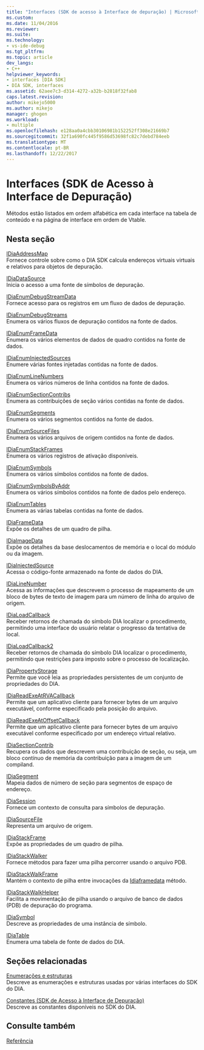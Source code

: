 ```yaml
---
title: "Interfaces (SDK de acesso à Interface de depuração) | Microsoft Docs"
ms.custom: 
ms.date: 11/04/2016
ms.reviewer: 
ms.suite: 
ms.technology:
- vs-ide-debug
ms.tgt_pltfrm: 
ms.topic: article
dev_langs:
- C++
helpviewer_keywords:
- interfaces [DIA SDK]
- DIA SDK, interfaces
ms.assetid: 62aee7c3-d314-4272-a32b-b2818f32fab8
caps.latest.revision: 
author: mikejo5000
ms.author: mikejo
manager: ghogen
ms.workload:
- multiple
ms.openlocfilehash: e128aa0a4cbb30106981b152252ff308e21669b7
ms.sourcegitcommit: 32f1a690fc445f9586d53698fc82c7debd784eeb
ms.translationtype: MT
ms.contentlocale: pt-BR
ms.lasthandoff: 12/22/2017
---
```

# <a name="interfaces-debug-interface-access-sdk"></a>Interfaces (SDK de Acesso à Interface de Depuração)
Métodos estão listados em ordem alfabética em cada interface na tabela de conteúdo e na página de interface em ordem de Vtable.  
  
## <a name="in-this-section"></a>Nesta seção  
 [IDiaAddressMap](../../debugger/debug-interface-access/idiaaddressmap.md)  
 Fornece controle sobre como o DIA SDK calcula endereços virtuais virtuais e relativos para objetos de depuração.  
  
 [IDiaDataSource](../../debugger/debug-interface-access/idiadatasource.md)  
 Inicia o acesso a uma fonte de símbolos de depuração.  
  
 [IDiaEnumDebugStreamData](../../debugger/debug-interface-access/idiaenumdebugstreamdata.md)  
 Fornece acesso para os registros em um fluxo de dados de depuração.  
  
 [IDiaEnumDebugStreams](../../debugger/debug-interface-access/idiaenumdebugstreams.md)  
 Enumera os vários fluxos de depuração contidos na fonte de dados.  
  
 [IDiaEnumFrameData](../../debugger/debug-interface-access/idiaenumframedata.md)  
 Enumera os vários elementos de dados de quadro contidos na fonte de dados.  
  
 [IDiaEnumInjectedSources](../../debugger/debug-interface-access/idiaenuminjectedsources.md)  
 Enumere várias fontes injetadas contidas na fonte de dados.  
  
 [IDiaEnumLineNumbers](../../debugger/debug-interface-access/idiaenumlinenumbers.md)  
 Enumera os vários números de linha contidos na fonte de dados.  
  
 [IDiaEnumSectionContribs](../../debugger/debug-interface-access/idiaenumsectioncontribs.md)  
 Enumera as contribuições de seção vários contidas na fonte de dados.  
  
 [IDiaEnumSegments](../../debugger/debug-interface-access/idiaenumsegments.md)  
 Enumera os vários segmentos contidos na fonte de dados.  
  
 [IDiaEnumSourceFiles](../../debugger/debug-interface-access/idiaenumsourcefiles.md)  
 Enumera os vários arquivos de origem contidos na fonte de dados.  
  
 [IDiaEnumStackFrames](../../debugger/debug-interface-access/idiaenumstackframes.md)  
 Enumera os vários registros de ativação disponíveis.  
  
 [IDiaEnumSymbols](../../debugger/debug-interface-access/idiaenumsymbols.md)  
 Enumera os vários símbolos contidos na fonte de dados.  
  
 [IDiaEnumSymbolsByAddr](../../debugger/debug-interface-access/idiaenumsymbolsbyaddr.md)  
 Enumera os vários símbolos contidos na fonte de dados pelo endereço.  
  
 [IDiaEnumTables](../../debugger/debug-interface-access/idiaenumtables.md)  
 Enumera as várias tabelas contidas na fonte de dados.  
  
 [IDiaFrameData](../../debugger/debug-interface-access/idiaframedata.md)  
 Expõe os detalhes de um quadro de pilha.  
  
 [IDiaImageData](../../debugger/debug-interface-access/idiaimagedata.md)  
 Expõe os detalhes da base deslocamentos de memória e o local do módulo ou da imagem.  
  
 [IDiaInjectedSource](../../debugger/debug-interface-access/idiainjectedsource.md)  
 Acessa o código-fonte armazenado na fonte de dados do DIA.  
  
 [IDiaLineNumber](../../debugger/debug-interface-access/idialinenumber.md)  
 Acessa as informações que descrevem o processo de mapeamento de um bloco de bytes de texto de imagem para um número de linha do arquivo de origem.  
  
 [IDiaLoadCallback](../../debugger/debug-interface-access/idialoadcallback.md)  
 Receber retornos de chamada do símbolo DIA localizar o procedimento, permitindo uma interface do usuário relatar o progresso da tentativa de local.  
  
 [IDiaLoadCallback2](../../debugger/debug-interface-access/idialoadcallback2.md)  
 Receber retornos de chamada do símbolo DIA localizar o procedimento, permitindo que restrições para imposto sobre o processo de localização.  
  
 [IDiaPropertyStorage](../../debugger/debug-interface-access/idiapropertystorage.md)  
 Permite que você leia as propriedades persistentes de um conjunto de propriedades do DIA.  
  
 [IDiaReadExeAtRVACallback](../../debugger/debug-interface-access/idiareadexeatrvacallback.md)  
 Permite que um aplicativo cliente para fornecer bytes de um arquivo executável, conforme especificado pela posição do arquivo.  
  
 [IDiaReadExeAtOffsetCallback](../../debugger/debug-interface-access/idiareadexeatoffsetcallback.md)  
 Permite que um aplicativo cliente para fornecer bytes de um arquivo executável conforme especificado por um endereço virtual relativo.  
  
 [IDiaSectionContrib](../../debugger/debug-interface-access/idiasectioncontrib.md)  
 Recupera os dados que descrevem uma contribuição de seção, ou seja, um bloco contínuo de memória da contribuição para a imagem de um compiland.  
  
 [IDiaSegment](../../debugger/debug-interface-access/idiasegment.md)  
 Mapeia dados de número de seção para segmentos de espaço de endereço.  
  
 [IDiaSession](../../debugger/debug-interface-access/idiasession.md)  
 Fornece um contexto de consulta para símbolos de depuração.  
  
 [IDiaSourceFile](../../debugger/debug-interface-access/idiasourcefile.md)  
 Representa um arquivo de origem.  
  
 [IDiaStackFrame](../../debugger/debug-interface-access/idiastackframe.md)  
 Expõe as propriedades de um quadro de pilha.  
  
 [IDiaStackWalker](../../debugger/debug-interface-access/idiastackwalker.md)  
 Fornece métodos para fazer uma pilha percorrer usando o arquivo PDB.  
  
 [IDiaStackWalkFrame](../../debugger/debug-interface-access/idiastackwalkframe.md)  
 Mantém o contexto de pilha entre invocações da [Idiaframedata](../../debugger/debug-interface-access/idiaframedata-execute.md) método.  
  
 [IDiaStackWalkHelper](../../debugger/debug-interface-access/idiastackwalkhelper.md)  
 Facilita a movimentação de pilha usando o arquivo de banco de dados (PDB) de depuração do programa.  
  
 [IDiaSymbol](../../debugger/debug-interface-access/idiasymbol.md)  
 Descreve as propriedades de uma instância de símbolo.  
  
 [IDiaTable](../../debugger/debug-interface-access/idiatable.md)  
 Enumera uma tabela de fonte de dados do DIA.  
  
## <a name="related-sections"></a>Seções relacionadas  
 [Enumerações e estruturas](../../debugger/debug-interface-access/enumerations-and-structures.md)  
 Descreve as enumerações e estruturas usadas por várias interfaces do SDK do DIA.  
  
 [Constantes (SDK de Acesso à Interface de Depuração)](../../debugger/debug-interface-access/constants-debug-interface-access-sdk.md)  
 Descreve as constantes disponíveis no SDK do DIA.  
  
## <a name="see-also"></a>Consulte também  
 [Referência](../../debugger/debug-interface-access/debug-interface-access-sdk-reference.md)